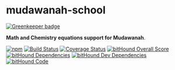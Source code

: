 # mudawanah-school

[![Greenkeeper badge](https://badges.greenkeeper.io/RagibHasin/mudawanah-school.svg)](https://greenkeeper.io/)

**Math and Chemistry equations support for Mudawanah**.

[![npm](https://img.shields.io/npm/v/mudawanah-school.svg)](https://www.npmjs.com/package/mudawanah-school)
[![Build Status](https://travis-ci.org/RagibHasin/mudawanah-school.svg?branch=master)](https://travis-ci.org/RagibHasin/mudawanah-school)
[![Coverage Status](https://coveralls.io/repos/github/RagibHasin/mudawanah-school/badge.svg?branch=master)](https://coveralls.io/github/RagibHasin/mudawanah-school?branch=master)
[![bitHound Overall Score](https://www.bithound.io/github/RagibHasin/mudawanah-school/badges/score.svg)](https://www.bithound.io/github/RagibHasin/mudawanah-school)
[![bitHound Dependencies](https://www.bithound.io/github/RagibHasin/mudawanah-school/badges/dependencies.svg)](https://www.bithound.io/github/RagibHasin/mudawanah-school/master/dependencies/npm)
[![bitHound Dev Dependencies](https://www.bithound.io/github/RagibHasin/mudawanah-school/badges/devDependencies.svg)](https://www.bithound.io/github/RagibHasin/mudawanah-school/master/dependencies/npm)
[![bitHound Code](https://www.bithound.io/github/RagibHasin/mudawanah-school/badges/code.svg)](https://www.bithound.io/github/RagibHasin/mudawanah-school)
